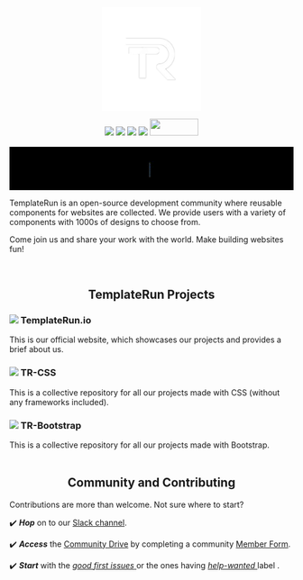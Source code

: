 <p style="text-align:center;" align="center">
  <img align="center" src=".github/assets/images/TR LOGO new.png" width="35%" /></p>

 <p align="center">
<a href="https://github.com/TemplateRun/TemplateRun.io" alt="GitHub forks">
<img src="https://img.shields.io/github/forks/TemplateRun/TemplateRun.io?color=red&style=for-the-badge" /></a>
<a href="https://github.com/TemplateRun/TemplateRun.io" alt="GitHub contributors">
<img src="https://img.shields.io/github/contributors/TemplateRun/TemplateRun.io?color=blue&style=for-the-badge" /></a>
<a href="https://github.com/TemplateRun/TemplateRun.io" alt="GitHub star">
<img src="https://img.shields.io/github/stars/TemplateRun/TemplateRun.io?color=yellow&style=for-the-badge"/></a>
<a href="https://github.com/TemplateRun/TemplateRun.io" alt="License">
<img src="https://img.shields.io/apm/l/vim-mode?style=for-the-badge" /></a>
<a href="https://templaterun.slack.com" alt="slack" >
<img src="https://img.shields.io/badge/Slack-4A154B?style=for-the-badge&logo=slack&logoColor=white" height="30px" width="86px"/></a><br/><br/>

<img align='center' src=".github/assets/images/welcome.gif">
<p>TemplateRun is an open-source development community where reusable components for websites are collected. We provide users with a variety of components with 1000s of designs to choose from.

Come join us and share your work with the world. Make building websites fun!</p><br/>

<h2 align="center"> TemplateRun Projects </h2>
<h3><img src="https://github.com/TheDudeThatCode/TheDudeThatCode/blob/master/Assets/Rocket.gif" width="24px">  TemplateRun.io </h3>
<span > This is our official website, which showcases our projects and provides a brief about us. </span> 
<h3 ><img src="https://github.com/TheDudeThatCode/TheDudeThatCode/blob/master/Assets/Rocket.gif" width="24px">  TR-CSS </h3>
<span style="font-weight:400"> This is a collective repository for all our projects made with CSS (without any frameworks included). </span> 
<h3><img src="https://github.com/TheDudeThatCode/TheDudeThatCode/blob/master/Assets/Rocket.gif" width="24px">  TR-Bootstrap </h3>
<span style="font-weight:400"> This is a collective repository for all our projects made with Bootstrap. </span> <br/> <br/>

<h2 align="center"> Community <span>and </span>Contributing </h2>
<p >Contributions are more than welcome. Not sure where to start?</p>
<p >✔️ <em><strong>Hop</strong></em> on to our <a href="https://templaterun.slack.com">Slack channel</a>.</p>

<p >✔️ <em><strong>Access</strong></em> the <a href="#">Community Drive</a> by completing a community <a href="#">Member Form</a>.</p>
<p >✔️ <em><strong>Start</strong></em> with the <a href="https://github.com/issues?q=is%3Aopen+is%3Aissue+archived%3Afalse+org%3Atemplaterun+label%3A%22good+first+issue%22+"> <em>good first issues</em> </a> or the ones having <a href="https://github.com/issues?q=is%3Aopen+is%3Aissue+archived%3Afalse+org%3Atemplaterun+label%3A%22help+wanted%22+"><em> help-wanted </em> </a>label .</p><br />
